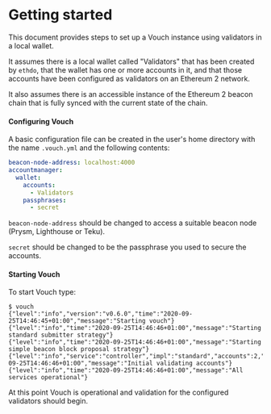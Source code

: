 # Getting started
This document provides steps to set up a Vouch instance using validators in a local wallet.

It assumes there is a local wallet called "Validators" that has been created by `ethdo`, that the wallet has one or more accounts in it, and that those accounts have been configured as validators on an Ethereum 2 network.

It also assumes there is an accessible instance of the Ethereum 2 beacon chain that is fully synced with the current state of the chain.

#### Configuring Vouch
A basic configuration file can be created in the user's home directory with the name `.vouch.yml` and the following contents:

```YAML
beacon-node-address: localhost:4000
accountmanager:
  wallet:
    accounts:
      - Validators
    passphrases:
      - secret
```

`beacon-node-address` should be changed to access a suitable beacon node (Prysm, Lighthouse or Teku).

`secret` should be changed to be the passphrase you used to secure the accounts.

#### Starting Vouch

To start Vouch type:
```
$ vouch
{"level":"info","version":"v0.6.0","time":"2020-09-25T14:46:45+01:00","message":"Starting vouch"}
{"level":"info","time":"2020-09-25T14:46:46+01:00","message":"Starting standard submitter strategy"}
{"level":"info","time":"2020-09-25T14:46:46+01:00","message":"Starting simple beacon block proposal strategy"}
{"level":"info","service":"controller","impl":"standard","accounts":2,"time":"2020-09-25T14:46:46+01:00","message":"Initial validating accounts"}
{"level":"info","time":"2020-09-25T14:46:46+01:00","message":"All services operational"}
```


At this point Vouch is operational and validation for the configured validators should begin.
